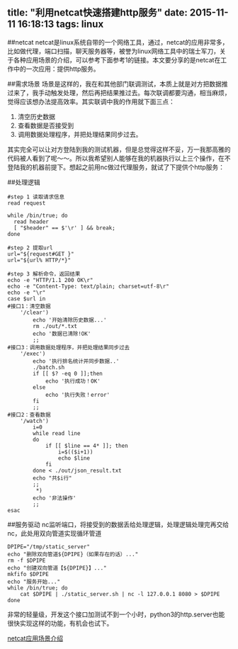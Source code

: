 title: "利用netcat快速搭建http服务"
date: 2015-11-11 16:18:13
tags: linux
---

##netcat
netcat是linux系统自带的一个网络工具，通过，netcat的应用非常多，比如做代理，端口扫描，聊天服务器等，被誉为linux网络工具中的瑞士军刀，关于各种应用场景的介绍，可以参考下面参考1的链接。本文要分享的是netcat在工作中的一次应用：提供http服务。

##需求场景
场景是这样的，我在和其他部门联调测试，本质上就是对方把数据推过来了，我手动触发处理，然后再把结果推过去。每次联调都要沟通，相当麻烦，觉得应该想办法提高效率。其实联调中我的作用就下面三点：
1. 清空历史数据
2. 查看数据是否接受到
3. 调用数据处理程序，并把处理结果同步过去。

其实完全可以让对方登陆到我的测试机器，但是总觉得这样不妥，万一我那高雅的代码被人看到了呢～～。所以我希望别人能够在我的机器执行以上三个操作，在不登陆我的机器前提下。想起之前用nc做过代理服务，就试了下提供个http服务：

##处理逻辑
```
#step 1 读取请求信息
read request

while /bin/true; do
  read header
  [ "$header" == $'\r' ] && break;
done

#step 2 提取url
url="${request#GET }"
url="${url% HTTP/*}"

#step 3 解析命令，返回结果
echo -e "HTTP/1.1 200 OK\r"
echo -e "Content-Type: text/plain; charset=utf-8\r"
echo -e "\r"
case $url in
#接口1：清空数据
    '/clear')
        echo '开始清除历史数据...'
        rm ./out/*.txt
        echo '数据已清除!OK'
        ;;
#接口3：调用数据处理程序，并把处理结果同步过去
    '/exec')
        echo '执行排名统计并同步数据..'
        ./batch.sh
        if [[ $? -eq 0 ]];then
            echo '执行成功！OK'
        else
            echo '执行失败！error'
        fi
        ;;
#接口2：查看数据
    '/watch')
        i=0
        while read line
        do
            if [[ $line == 4* ]]; then
                i=$(($i+1))
                echo $line
            fi
        done < ./out/json_result.txt
        echo "共$i行"
        ;;
         *)
        echo '非法操作'
        ;;
esac
```
##服务驱动
nc监听端口，将接受到的数据丢给处理逻辑，处理逻辑处理完再交给nc，此处用双向管道实现循环管道
```
DPIPE="/tmp/static_server"
echo "删除双向管道${DPIPE}（如果存在的话）..."
rm -f $DPIPE
echo "创建双向管道【${DPIPE}】..."
mkfifo $DPIPE
echo "服务开始..."
while /bin/true; do
    cat $DPIPE | ./static_server.sh | nc -l 127.0.0.1 8080 > $DPIPE
done
```
非常的轻量级，开发这个接口加测试不到一个小时，python3的http.server也能很快实现这样的功能，有机会也试下。

[netcat应用场景介绍](http://www.oschina.net/translate/linux-netcat-command)

